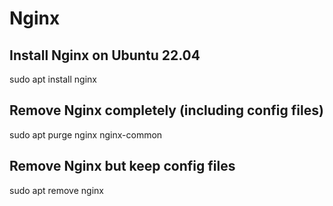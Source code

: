 # Nginx
## Install Nginx on Ubuntu 22.04
sudo apt install nginx

## Remove Nginx completely (including config files)
sudo apt purge nginx nginx-common

## Remove Nginx but keep config files
sudo apt remove nginx
